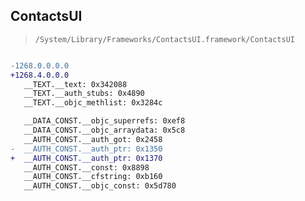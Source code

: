 ## ContactsUI

> `/System/Library/Frameworks/ContactsUI.framework/ContactsUI`

```diff

-1268.0.0.0.0
+1268.4.0.0.0
   __TEXT.__text: 0x342088
   __TEXT.__auth_stubs: 0x4890
   __TEXT.__objc_methlist: 0x3284c

   __DATA_CONST.__objc_superrefs: 0xef8
   __DATA_CONST.__objc_arraydata: 0x5c8
   __AUTH_CONST.__auth_got: 0x2458
-  __AUTH_CONST.__auth_ptr: 0x1350
+  __AUTH_CONST.__auth_ptr: 0x1370
   __AUTH_CONST.__const: 0x8898
   __AUTH_CONST.__cfstring: 0xb160
   __AUTH_CONST.__objc_const: 0x5d780

```
